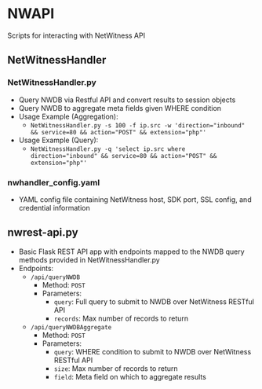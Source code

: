 # NWAPI
Scripts for interacting with NetWitness API

## NetWitnessHandler
### NetWitnessHandler.py
- Query NWDB via Restful API and convert results to session objects
- Query NWDB to aggregate meta fields given WHERE condition
- Usage Example (Aggregation): 
    - `NetWitnessHandler.py -s 100 -f ip.src -w 'direction="inbound" && service=80 && action="POST" && extension="php"'` 
- Usage Example (Query): 
    - `NetWitnessHandler.py -q 'select ip.src where direction="inbound" && service=80 && action="POST" && extension="php"'`


### nwhandler_config.yaml
- YAML config file containing NetWitness host, SDK port, SSL config, and credential information

## nwrest-api.py
- Basic Flask REST API app with endpoints mapped to the NWDB query methods provided in NetWitnessHandler.py
- Endpoints:
    - `/api/queryNWDB`
        - Method: `POST`
        - Parameters: 
            - `query`: Full query to submit to NWDB over NetWitness RESTful API
            - `records`: Max number of records to return
    - `/api/queryNWDBAggregate`
        - Method: `POST`
        - Parameters: 
            - `query`: WHERE condition to submit to NWDB over NetWitness RESTful API
            - `size`: Max number of records to return
            - `field`: Meta field on which to aggregate results